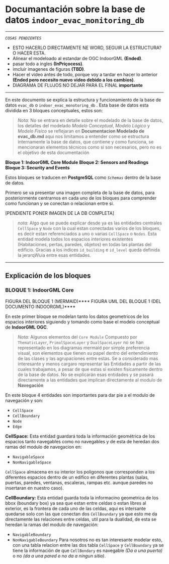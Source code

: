 # Documantación sobre la base de datos ``indoor_evac_monitoring_db``
---
*``COSAS PENDIENTES``*
- ESTO HACERLO DIRECTAMENTE NE WORD, SEGUIR LA ESTRUCTURA? O HACER ESTA.
- Alinear el modeloado al estandar de OGC IndoorGML **(Ended)**.
- pasar todo a ingles **(InPriçocess)**.
- imcluir imagenes de figuras **(TBD)**. 
- Hacer el video antes de todo, porque voy a tardar en hacer lo anterior **(Ended pero necesito nuevo video debido a los cambios)**.
- DIAGRAMA DE FLUJOS NO DEJAR PARA EL FINAL **importante**
---
En este documento se explica la estructura y funcionamiento de la base de datos ``evac_db`` o ``indoor_evac_monotoring_db`` . Esta base de datos esta dividida en 3 bloques conceptuales, estos son:

> *Nota*: No se entrara en detalle sobre el modelado de la base de datos, los detalles del modelado *Modelo Conceptual*, *Modelo Lógico* y *Modelo Fisico* se reflejaran en **Documentacion Modelado de evac_db.md** aqui nos limitamos a entender como se estructura internamente la base de datos, que contiene y como funciona, se mencionaran elementos técnicos como si son necesarios, pero no es el objetivo de esta documentación

**Bloque 1: IndoorGML Core Module**
**Bloque 2: Sensors and Readings**
**Bloque 3: Security and Events**


Estos bloques se traducen en **PostgreSQL** como *``Schemas``* dentro de la base de datos.

Primero se va presentar una imagen completa de la base de datos, para posteriormente centrarnos en cada uno de los bloques para comprender como funcionan y se conectan o relacionan entre si.

[PENDIENTE PONER IMAGEN DE LA DB COMPLETA]

>*nota*: Algo que se puede explicar desde ya es las entidades centrales `CellSpace` y `Node` con la cual estan conectadas varios de los bloques, es decir estan referenciados a uno o varias `CellSpace` o `Nodes`.
Esta entidad modela todos los espacios interiores existentes (Habitaciones, pertas, paredes, objetos) en todas las plantas del edificio. Gracias a los indices `id_building` e `id_level` queda definida la jerarqWuia entre esas entidades.

---

## Explicación de los bloques

### BLOQUE 1: IndoorGML Core
FIGURA DEL BLOQUE 1 (MERMAID)****
FIGURA UML DEL BLOQUE 1 (DEL DOCUMENTO INDOORGML)****

En este primer bloque se modelan tanto los datos geometricos de los espacios interiores siguiendo y tomando como base el modelo conceptual de **IndoorGML OGC**.

> *Nota:* Algunos elementos del `Core Module` Compuesto por `ThematicLayer`, `PrimalSpaceLayer` y `DualSpaceLayer` no se han representado en los diagramas mermaid por simple preferencia visual, son elementos que tienen su papel dentro del entendimiento de las clases y las agrupaciones entre estas. Se a considerado mas interesante y menos cargaro representar las Entidades a partir de las cuales trabajamos, a pesar de que estas si existen fisicamente dentro de la base de datos. No se explicarán esas entidades y se pasará directamente a las entidades que implican directamente al modulo de **Navegación**

En este bloque 4 entidades son importantes para dar pie a el modulo de navegación y son:
- `CellSpace`
- `CellBoundary`
- `Node`
- `Edge`

**CellSpace:** Esta entidad guardará toda la información geométrica de los espacios tanto navegables como no navegables y de esta de heredan dos ramas del modulo de navegacion en:
- `NavigableSpace`
- `NonNavigableSpace`

`CellSpace` almacena en su interior los poligonos que corresponden a los diferentes espacios dentro de un edifico en diferentes plantas (salas, puertas, paredes, ventanas, escaleras, rampas etc. aunque paredes no insertaran en nuestro caso).

**CellBoundary:** Esta entidad guarda toda la informacino geometrica de los bbox (boundary box) ya sea que estan entre celdas o estan libres al exterior, es la frontera de cada uno de las celdas, aqui es intersante quedarse solo con las que conectan dos `CellBoundary` ya que esto me da directamente las relaciones entre celdas, util para la dualidad, de esta se heredan la ramas del modulo de navegación:
- `NavigableBoundary`
- `NonNavigableBoundary` 
Para nosotros no es tan interesante modelar esto, con una tabla relacion entre las dos tabla `CellSpace` y `CellBoundary` ya se tiene la información de que `CellBondary` es navegable *(Da a una puerta)* o no *(da a una pared o no da a ningun sitio)*.



